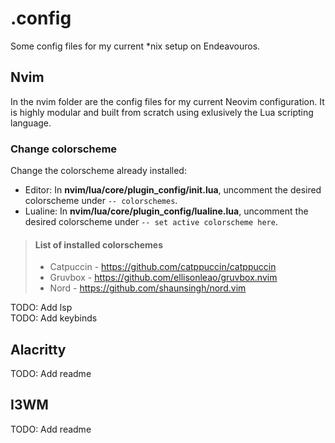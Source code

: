 # .config
Some config files for my current \*nix setup on Endeavouros.


## Nvim
In the nvim folder are the config files for my current Neovim configuration. It is highly modular and built from scratch using exlusively the Lua scripting language.


### Change colorscheme
Change the colorscheme already installed:
- Editor: In **nvim/lua/core/plugin_config/init.lua**, uncomment the desired colorscheme under `-- colorschemes`.
- Lualine: In **nvim/lua/core/plugin_config/lualine.lua**, uncomment the desired colorscheme under `-- set active colorscheme here`.

> #### List of installed colorschemes
>
> - Catpuccin   - https://github.com/catppuccin/catppuccin
> - Gruvbox     - https://github.com/ellisonleao/gruvbox.nvim
> - Nord        - https://github.com/shaunsingh/nord.vim

TODO: Add lsp  
TODO: Add keybinds

## Alacritty
TODO: Add readme

## I3WM
TODO: Add readme
